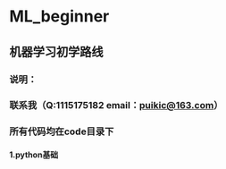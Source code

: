 # ML_beginner
## 机器学习初学路线  
### 说明：
###   联系我（Q:1115175182  email：puikic@163.com）
###   所有代码均在code目录下
#### 1.python基础

